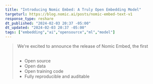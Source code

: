 ```yaml
---
title: "Introducing Nomic Embed: A Truly Open Embedding Model"
targeturl: https://blog.nomic.ai/posts/nomic-embed-text-v1
response_type: reshare
dt_published: "2024-02-03 20:37 -05:00"
dt_updated: "2024-02-03 20:37 -05:00"
tags: ["embedding","ai","opensource","ml","model"]
---
```


> We're excited to announce the release of Nomic Embed, the first  
> <br>
>   - Open source  
>   - Open data  
>   - Open training code  
>   - Fully reproducible and auditable  

